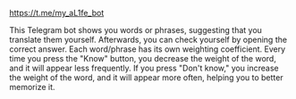 https://t.me/my_aL1fe_bot

This Telegram bot shows you words or phrases, suggesting that you translate them yourself. Afterwards, you can check yourself by opening the correct answer. Each word/phrase has its own weighting coefficient. Every time you press the "Know" button, you decrease the weight of the word, and it will appear less frequently. If you press "Don't know," you increase the weight of the word, and it will appear more often, helping you to better memorize it.
